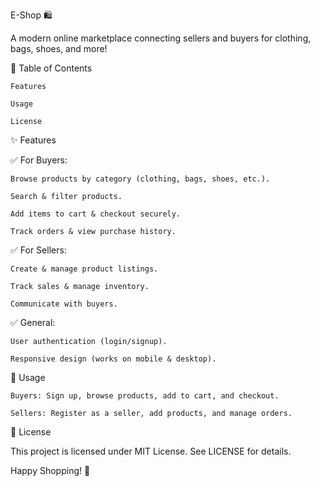 E-Shop 🛍️

A modern online marketplace connecting sellers and buyers for clothing, bags, shoes, and more!


📌 Table of Contents

    Features

    Usage

    License

✨ Features

✅ For Buyers:

    Browse products by category (clothing, bags, shoes, etc.).

    Search & filter products.

    Add items to cart & checkout securely.

    Track orders & view purchase history.

✅ For Sellers:

    Create & manage product listings.

    Track sales & manage inventory.

    Communicate with buyers.

✅ General:

    User authentication (login/signup).

    Responsive design (works on mobile & desktop).
🚀 Usage

    Buyers: Sign up, browse products, add to cart, and checkout.

    Sellers: Register as a seller, add products, and manage orders. 
📜 License

This project is licensed under MIT License. See LICENSE for details.

Happy Shopping! 🎉
